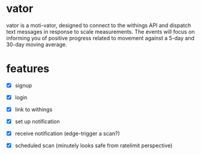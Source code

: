 # vator

vator is a moti-vator, designed to connect to the withings API and dispatch text messages in response to scale measurements. The events will focus on 
informing you of positive progress related to movement against a 5-day and 30-day moving average.

# features

* [x] signup
* [x] login
* [x] link to withings
* [x] set up notification
* [x] receive notification (edge-trigger a scan?)
* [x] scheduled scan (minutely looks safe from ratelimit perspective)

